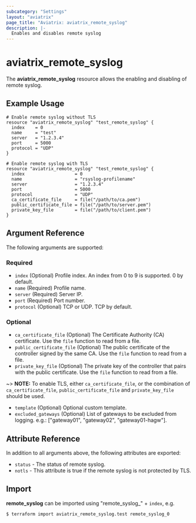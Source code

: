 ```yaml
---
subcategory: "Settings"
layout: "aviatrix"
page_title: "Aviatrix: aviatrix_remote_syslog"
description: |-
  Enables and disables remote syslog
---
```


# aviatrix_remote_syslog

The **aviatrix_remote_syslog** resource allows the enabling and disabling of remote syslog.

## Example Usage

```hcl
# Enable remote syslog without TLS
resource "aviatrix_remote_syslog" "test_remote_syslog" {
  index    = 0
  name     = "test"
  server   = "1.2.3.4"
  port     = 5000
  protocol = "UDP"
}
```

```hcl
# Enable remote syslog with TLS
resource "aviatrix_remote_syslog" "test_remote_syslog" {
  index                   = 0
  name                    = "rsyslog-profilename"
  server                  = "1.2.3.4"
  port                    = 5000
  protocol                = "UDP"
  ca_certificate_file     = file("/path/to/ca.pem")
  public_certificate_file = file("/path/to/server.pem")
  private_key_file        = file("/path/to/client.pem")
}
```

## Argument Reference

The following arguments are supported:

### Required
* `index` (Optional) Profile index. An index from 0 to 9 is supported. 0 by default.
* `name` (Required) Profile name.  
* `server` (Required) Server IP.
* `port` (Required) Port number.
* `protocol` (Optional) TCP or UDP. TCP by default.

### Optional
* `ca_certificate_file` (Optional) The Certificate Authority (CA) certificate. Use the `file` function to read from a file.
* `public_certificate_file` (Optional) The public certificate of the controller signed by the same CA. Use the `file` function to read from a file.
* `private_key_file` (Optional) The private key of the controller that pairs with the public certificate. Use the `file` function to read from a file.

~> **NOTE:** To enable TLS, either `ca_certificate_file`, or the combination of `ca_certificate_file`, `public_certificate_file` and `private_key_file` should be used.

* `template` (Optional) Optional custom template.
* `excluded_gateways` (Optional) List of gateways to be excluded from logging. e.g.: ["gateway01", "gateway02", "gateway01-hagw"].

## Attribute Reference

In addition to all arguments above, the following attributes are exported:

* `status` - The status of remote syslog.
* `notls` - This attribute is true if the remote syslog is not protected by TLS.

## Import

**remote_syslog** can be imported using "remote_syslog_" + `index`, e.g.

```
$ terraform import aviatrix_remote_syslog.test remote_syslog_0
```
